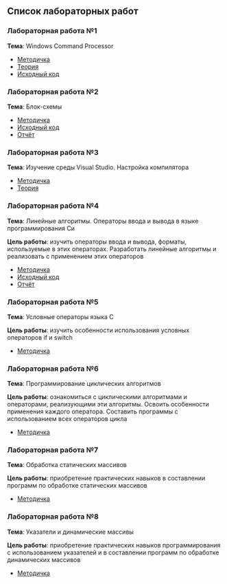## Список лабораторных работ

### Лабораторная работа №1

**Тема**: Windows Command Processor

- [Методичка](docs/lab1/OAiP_lab1.doc)
- [Теория](docs/lab1/OAiP_lab1_method.doc)
- [Исходный код](https://github.com/BrSTU-PO4-Galanin/1sem_OAiP/tree/galanin/lab1/sources)

### Лабораторная работа №2

**Тема**: Блок-схемы

- [Методичка](docs/lab2/OAiP_lab2.doc)
- [Исходный код](https://github.com/BrSTU-PO4-Galanin/1sem_OAiP/tree/galanin/lab2/sources)
- [Отчёт](https://github.com/BrSTU-PO4-Galanin/1sem_OAiP/blob/pdf/ОАиП_ПО-4_Галанин_лаб2.pdf)

### Лабораторная работа №3

**Тема**: Изучение среды Visual Studio. Настройка компилятора

- [Методичка](docs/lab3/OAiP_lab3.doc)
- [Теория](docs/lab3/OAiP_lab3_method.doc)

### Лабораторная работа №4

**Тема**: Линейные алгоритмы. Операторы ввода и вывода в языке программирования Си

**Цель работы**:
изучить операторы ввода и вывода, форматы, используемые в этих операторах.
Разработать линейные алгоритмы и реализовать с применением этих операторов

- [Методичка](docs/lab4/OAiP_lab4.pdf)
- [Исходный код](https://github.com/BrSTU-PO4-Galanin/1sem_OAiP/tree/galanin/lab4/sources)
- [Отчёт](https://github.com/BrSTU-PO4-Galanin/1sem_OAiP/blob/pdf/ОАиП_ПО-4_Галанин_лаб4.pdf)

### Лабораторная работа №5

**Тема**: Условные операторы языка C

**Цель работы**:
изучить особенности использования условных операторов if и switch

- [Методичка](docs/lab5/OAiP_lab5.pdf)

### Лабораторная работа №6

**Тема**: Программирование циклических алгоритмов

**Цель работы**:
ознакомиться с циклическими алгоритмами и операторами, реализующими эти алгоритмы.
Освоить особенности применения каждого оператора.
Составить программы с использованием всех операторов цикла

- [Методичка](docs/lab6/OAiP_lab6.pdf)

### Лабораторная работа №7

**Тема**: Обработка статических массивов

**Цель работы**:
приобретение практических навыков в составлении программ по обработке статических массивов

- [Методичка](docs/lab7/OAiP_lab7.pdf)

### Лабораторная работа №8

**Тема**: Указатели и динамические массивы

**Цель работы**:
приобретение практических навыков программирования с использованием указателей
и в составлении программ по обработке динамических массивов

- [Методичка](docs/lab8/OAiP_lab8.pdf)

